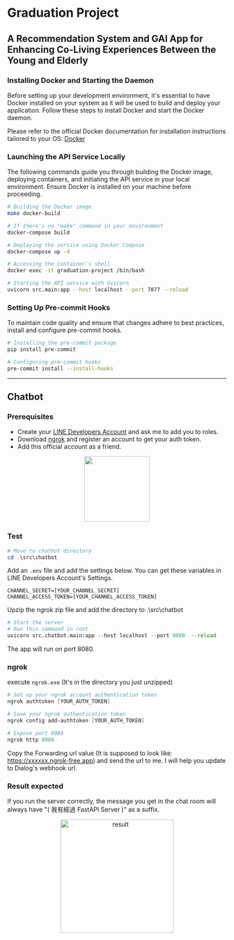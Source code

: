 # Graduation Project
## A Recommendation System and GAI App for Enhancing Co-Living Experiences Between the Young and Elderly

### Installing Docker and Starting the Daemon
Before setting up your development environment, it's essential to have Docker installed on your system as it will be used to build and deploy your application. Follow these steps to install Docker and start the Docker daemon.

Please refer to the official Docker documentation for installation instructions tailored to your OS: [Docker](https://www.docker.com/products/docker-desktop/)


### Launching the API Service Locally

The following commands guide you through building the Docker image, deploying containers, and initiating the API service in your local environment. Ensure Docker is installed on your machine before proceeding.

```bash
# Building the Docker image
make docker-build

# If there's no "make" command in your environment
docker-compose build

# Deploying the service using Docker Compose
docker-compose up -d

# Accessing the container's shell
docker exec -it graduation-project /bin/bash

# Starting the API service with Uvicorn
uvicorn src.main:app --host localhost --port 7877 --reload
```

### Setting Up Pre-commit Hooks

To maintain code quality and ensure that changes adhere to best practices, install and configure pre-commit hooks.

```bash
# Installing the pre-commit package
pip install pre-commit

# Configuring pre-commit hooks
pre-commit install --install-hooks
```

---

## Chatbot
### Prerequisites
- Create your [LINE Developers Account](https://account.line.biz/login?redirectUri=https%3A%2F%2Fdevelopers.line.biz%2Fconsole%2Fchannel%2Fnew%3Ftype%3Dline-login) and ask me to add you to roles.
- Download [ngrok](https://ngrok.com/download) and register an account to get your auth token.
- Add this official account as a friend.
<div align="center">
  <img src="https://github.com/Fang-4-Group/Graduation-Project/assets/82760846/c369e78a-5553-424e-8ac5-8b0042772d66" width="150" height="150">
</div>

### Test
```powershell
# Move to chatbot directory
cd .\src\chatbot
```
Add an `.env` file and add the settings below. You can get these variables in LINE Developers Account's Settings.
```env
CHANNEL_SECRET=[YOUR_CHANNEL_SECRET]
CHANNEL_ACCESS_TOKEN=[YOUR_CHANNEL_ACCESS_TOKEN]
```
Upzip the ngrok zip file and add the directory to .\src\chatbot
```python
# Start the server
# Run this command in root
uvicorn src.chatbot.main:app --host localhost --port 8080  --reload
```
The app will run on port 8080.

### ngrok
execute `ngrok.exe` (It's in the directory you just unzipped)
```powershell
# Set up your ngrok account authentication token
ngrok authtoken [YOUR_AUTH_TOKEN]

# Save your ngrok authentication token
ngrok config add-authtoken [YOUR_AUTH_TOKEN]

# Expose port 8080
ngrok http 8080
```
Copy the Forwarding url value (It is supposed to look like: https://xxxxxx.ngrok-free.app) and send the url to me. I will help you update to Dialog's webhook url.

### Result expected
If you run the server correctly, the message you get in the chat room will always have "( 我有經過 FastAPI Server )" as a suffix.
<div align="center">
  <img width="260" alt="result" src="https://github.com/Fang-4-Group/Graduation-Project/assets/82760846/80f5899b-8e3b-492e-a6e2-588adff271ee">
</div>
